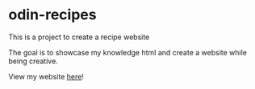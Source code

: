# odin-recipes

This is a project to create a recipe website

The goal is to showcase my knowledge html and create a website while being creative.

View my website [here](https://nateeix.github.io/odin-recipes/)!